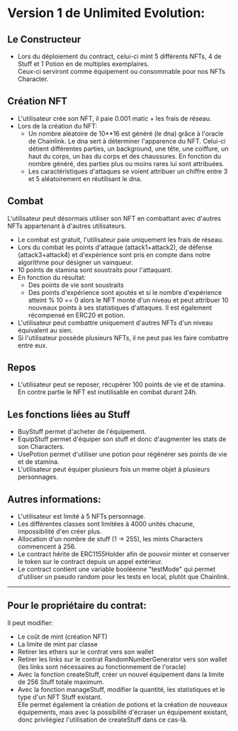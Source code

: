 # Version 1 de Unlimited Evolution:
## Le Constructeur
* Lors du déploiement du contract, celui-ci mint 5 différents NFTs, 4 de Stuff et 1 Potion en de multiples exemplaires.  
Ceux-ci serviront comme équipement ou consommable pour nos NFTs Character.

## Création NFT
* L'utilisateur crée son NFT, il paie 0.001 matic + les frais de réseau.
* Lors de la création du NFT:
  - Un nombre aléatoire de 10**16 est généré (le dna) grâce à l'oracle de Chainlink.
Le dna sert à déterminer l'apparence du NFT. Celui-ci détient différentes parties, un background, une tête, une coiffure, un haut du corps, un bas du corps et des chaussures.
En fonction du nombre généré, des parties plus ou moins rares lui sont attribuées. 
  - Les caractéristiques d'attaques se voient attribuer un chiffre entre 3 et 5 aléatoirement en réutilisant le dna.

## Combat
L'utilisateur peut désormais utiliser son NFT en combattant avec d'autres NFTs appartenant à d'autres utilisateurs.
* Le combat est gratuit, l'utilisateur paie uniquement les frais de réseau.
* Lors du combat les points d'attaque (attack1+attack2), de défense (attack3+attack4) et d'expérience sont pris en compte dans notre algorithme pour désigner un vainqueur.
* 10 points de stamina sont soustraits pour l'attaquant.
* En fonction du résultat:
  - Des points de vie sont soustraits 
  - Des points d'expérience sont ajoutés et si le nombre d'expérience atteint % 10 == 0 alors le NFT monte d'un niveau et peut attribuer 10 nouveaux points à ses statistiques d'attaques. Il est également récompensé en ERC20 et potion.
* L'utilisateur peut combattre uniquement d'autres NFTs d'un niveau équivalent au sien.
* Si l'utilisateur possède plusieurs NFTs, il ne peut pas les faire combattre entre eux.

## Repos
* L'utilisateur peut se reposer, récupérer 100 points de vie et de stamina. En contre partie le NFT est inutilisable en combat durant 24h.

## Les fonctions liées au Stuff
* BuyStuff permet d'acheter de l'équipement.
* EquipStuff permet d'équiper son stuff et donc d'augmenter les stats de son Characters.
* UsePotion permet d'utiliser une potion pour régénérer ses points de vie et de stamina.
* L'utilisateur peut équiper plusieurs fois un meme objet à plusieurs personnages.

## Autres informations:
* L'utilisateur est limité à 5 NFTs personnage.
* Les différentes classes sont limitées à 4000 unités chacune, impossibilité d'en créer plus.
* Allocation d'un nombre de stuff (1 -> 255), les mints Characters commencent à 256.
* Le contract hérite de ERC1155Holder afin de pouvoir minter et conserver le token sur le contract depuis un appel extérieur.
* Le contract contient une variable booléenne "testMode" qui permet d'utiliser un pseudo random pour les tests en local, plutôt que Chainlink.

***

## Pour le propriétaire du contrat:
Il peut modifier: 
* Le coût de mint (création NFT)
* La limite de mint par classe
* Retirer les ethers sur le contrat vers son wallet
* Retirer les links sur le contrat RandomNumberGenerator vers son wallet (les links sont nécessaires au fonctionnement de l'oracle)
* Avec la fonction createStuff, créer un nouvel équipement dans la limite de 256 Stuff totale maximum.
* Avec la fonction manageStuff, modifier la quantité, les statistiques et le type d'un NFT Stuff existant.  
Elle permet également la création de potions et la création de nouveaux équipements, mais avec la possibilité d'écraser un équipement existant, donc privilégiez l'utilisation de createStuff dans ce cas-là.